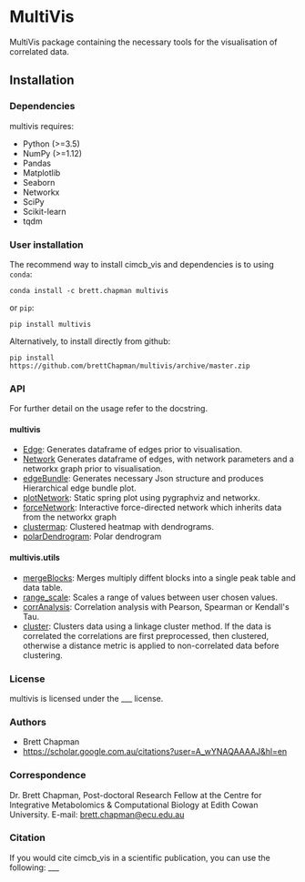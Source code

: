 # MultiVis
MultiVis package containing the necessary tools for the visualisation of correlated data.

## Installation

### Dependencies
multivis requires:
- Python (>=3.5)
- NumPy (>=1.12)
- Pandas
- Matplotlib
- Seaborn
- Networkx
- SciPy
- Scikit-learn
- tqdm

### User installation
The recommend way to install cimcb_vis and dependencies is to using ``conda``:
```console
conda install -c brett.chapman multivis
```
or ``pip``:
```console
pip install multivis
```
Alternatively, to install directly from github:
```console
pip install https://github.com/brettChapman/multivis/archive/master.zip
```

### API
For further detail on the usage refer to the docstring.

#### multivis
- [Edge](https://github.com/brettChapman/multivis/blob/master/multivis/Edge.py): Generates dataframe of edges prior to visualisation.
- [Network](https://github.com/brettChapman/multivis/blob/master/multivis/Network.py) Generates dataframe of edges, with network parameters and a networkx graph prior to visualisation.
- [edgeBundle](https://github.com/brettChapman/multivis/blob/master/multivis/edgeBundle.py): Generates necessary Json structure and produces Hierarchical edge bundle plot.
- [plotNetwork](https://github.com/brettChapman/multivis/blob/master/multivis/plotNetwork.py): Static spring plot using pygraphviz and networkx.
- [forceNetwork](https://github.com/brettChapman/multivis/blob/master/multivis/forceNetwork.py): Interactive force-directed network which inherits data from the networkx graph
- [clustermap](https://github.com/brettChapman//multivis/blob/master/multivis/clustermap.py): Clustered heatmap with dendrograms.
- [polarDendrogram](https://github.com/brettChapman/multivis/blob/master/multivis/polarDendrogram.py): Polar dendrogram

#### multivis.utils
- [mergeBlocks](https://github.com/brettChapman/multivis/blob/master/multivis/utils/mergeBlocks.py): Merges multiply diffent blocks into a single peak table and data table.
- [range_scale](https://github.com/brettChapman/multivis/blob/master/multivis/utils/range_scale.py): Scales a range of values between user chosen values.
- [corrAnalysis](https://github.com/brettChapman/multivis/blob/master/multivis/corrAnalysis.py): Correlation analysis with Pearson, Spearman or Kendall's Tau.
- [cluster](https://github.com/brettChapman/multivis/blob/master/multivis/utils/spatialClustering.py): Clusters data using a linkage cluster method. If the data is correlated the correlations are first preprocessed, then clustered, otherwise a distance metric is applied to non-correlated data before clustering.

### License
multivis is licensed under the ___ license.

### Authors
- Brett Chapman
- https://scholar.google.com.au/citations?user=A_wYNAQAAAAJ&hl=en

### Correspondence
Dr. Brett Chapman, Post-doctoral Research Fellow at the Centre for Integrative Metabolomics & Computational Biology at Edith Cowan University.
E-mail: brett.chapman@ecu.edu.au

### Citation
If you would cite cimcb_vis in a scientific publication, you can use the following: ___
